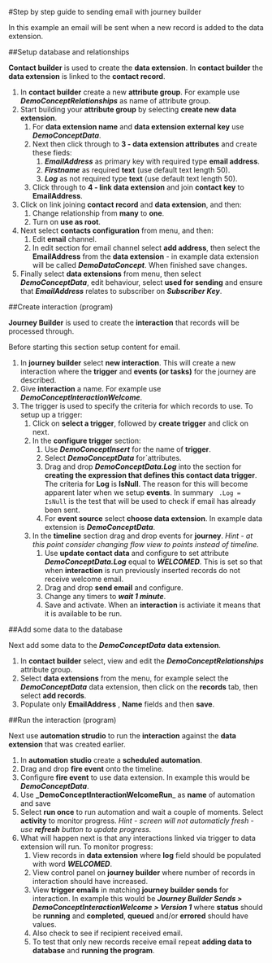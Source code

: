 #Step by step guide to sending email with journey builder

In this example an email will be sent when a new record is added to the data extension.

##Setup database and relationships

**Contact builder** is used to create the **data extension**. In **contact builder** the **data extension** is linked to the **contact record**.

1. In **contact builder** create a new **attribute group**. For example use _**DemoConceptRelationships**_ as name of attribute group. 
2. Start building your **attribute group** by selecting **create new data extension**.
    1. For **data extension name** and **data extension external key** use _**DemoConceptData**_.
    2. Next then click through to **3 - data extension attributes** and create these fieds:
        1. _**EmailAddress**_ as primary key with required type **email address**. 
        2. _**Firstname**_ as required **text** (use default text length 50).
        3. _**Log**_ as not required type **text** (use default text length 50).
    3. Click through to **4 - link data extension** and join **contact key** to **EmailAddress**.
3. Click on link joining **contact record** and **data extension**, and then:
    1.  Change relationship from **many** to **one**.
    2.  Turn on **use as root**.
4. Next select **contacts configuration** from menu, and then:
    1.  Edit **email** channel.
    2.  In edit section for email channel select **add address**, then select the **EmailAddress** from the **data extension** - in example data extension will be called _**DemoDataConcept**_. When finished save changes.
5. Finally select **data extensions** from menu, then select _**DemoConceptData**_, edit behaviour, select **used for sending** and ensure that _**EmailAddress**_ relates to subscriber on _**Subscriber Key**_.

##Create interaction (program)

**Journey Builder** is used to create the **interaction** that records will be processed through.

Before starting this section setup content for email.

1.  In **journey builder** select **new interaction**. This will create a new interaction where the **trigger** and **events (or tasks)** for the journey are  described. 
2.  Give **interaction** a name. For example use _**DemoConceptInteractionWelcome**_.
3.  The trigger is used to specify the criteria for which records to use. To setup up a trigger:
    1.  Click on **select a trigger**, followed by **create trigger** and click on next.
    2.  In the **configure trigger** section:
        1.  Use _**DemoConceptInsert**_ for the name of **trigger**.
        2.  Select _**DemoConceptData**_ for`attributes.
        3.  Drag and drop _**DemoConceptData.Log**_ into the section for **creating the expression that defines this contact data trigger**. The criteria for **Log** is **IsNull**. The reason for this will become apparent later when we setup **events**. In summary ` .Log = IsNull` is the test that will be used to check if email has already been sent.
        4.  For **event source** select **choose data extension**. In example data extension is _**DemoConceptData**_.
    3. In the **timeline** section drag and drop events for **journey**. _Hint - at this point consider changing flow view to points instead of timeline._
       1.  Use **update contact data** and configure to set attribute  _**DemoConceptData.Log**_ equal to _**WELCOMED**_. This is set so that when **interaction** is run previously inserted records do not receive welcome email.
       2.  Drag and drop **send email** and configure. 
       3.  Change any timers to _**wait 1 minute**_.
       4.  Save and activate. When an **interaction** is activiate it means that it is available to be run.

##Add some data to the database

Next add some data to the _**DemoConceptData**_ **data extension**.

1. In **contact builder** select, view and edit the _**DemoConceptRelationships**_ attribute group.
2. Select **data extensions** from the menu, for example select the _**DemoConceptData**_ data extension, then click on the **records** tab, then select **add records**.
3. Populate only **EmailAddress** , **Name** fields and then **save**.

##Run the interaction (program)

Next use **automation strudio** to run the **interaction** against the **data extension** that was created earlier.

1. In **automation studio** create a **scheduled automation**.
2. Drag and drop **fire event** onto the timeline.
3. Configure **fire event** to use data extension. In example this would be _**DemoConceptData**_.
4. Use **_DemoConceptInteractionWelcomeRun**_ as **name** of automation and save
5. Select **run once** to run automation and wait a couple of moments. Select **activity** to monitor progress. _Hint - screen will not automaticly fresh - use **refresh** button to update progress._
6. What will happen next is that any interactions linked via trigger to data extension will run. To monitor progress:
    1. View records in **data extension** where **log** field should be populated with word _**WELCOMED**_.
    2. View control panel on **journey builder** where number of records in interaction should have increased.
    3. View **trigger emails** in matching **journey builder sends** for interaction. In example this would be _**Journey Builder Sends > DemoConceptInteractionWelcome > Version 1**_ where **status** should be **running** and **completed**, **queued** and/or **errored** should have values.
    4. Also check to see if recipient received email.
    5. To test that only new records receive email repeat **adding data to database** and **running the program**. 

